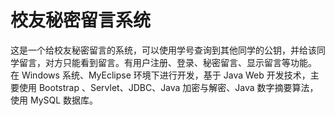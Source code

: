 # 校友秘密留言系统
这是一个给校友秘密留言的系统，可以使用学号查询到其他同学的公钥，并给该同学留言，对方只能看到留言。有用户注册、登录、秘密留言、显示留言等功能。
在 Windows 系统、MyEclipse 环境下进行开发，基于 Java Web 开发技术，主要使用 Bootstrap 、Servlet、JDBC、Java 加密与解密、Java 数字摘要算法，使用 MySQL 数据库。
